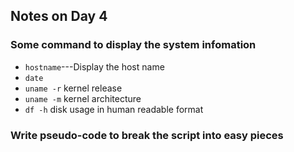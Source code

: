 ## Notes on Day 4

### Some command to display the system infomation

- `hostname`---Display the host name
- `date`
- `uname -r` kernel release
- `uname -m` kernel architecture
- `df -h` disk usage in human readable format

### Write pseudo-code to break the script into easy pieces


